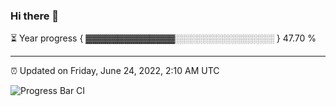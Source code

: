 ### Hi there 👋

⏳ Year progress { ▓▓▓▓▓▓▓▓▓▓▓▓▓▓░░░░░░░░░░░░░░░░ } 47.70 %

---

⏰ Updated on Friday, June 24, 2022, 2:10 AM UTC

![Progress Bar CI](https://github.com/arthurbuhl/arthurbuhl/workflows/Progress%20Bar%20CI/badge.svg)
